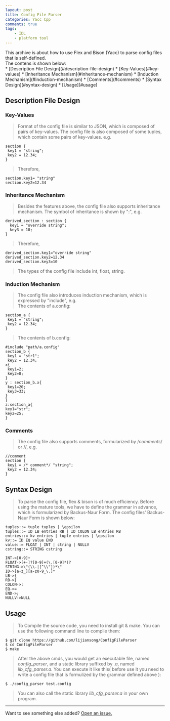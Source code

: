 ```yaml
---
layout: post
title: Config File Parser
categories: Yacc Cpp
comments: true
tags:
    - IDL
    - platform tool
---
```


<div class="message">
  This archive is about how to use Flex and Bison (Yacc) to parse config files that is self-defined. 
</div>The contens is shown below:<br>
<!-- more -->
* [Description File Design](#description-file-design)
  * [Key-Values](#key-values)
  * [Inheritance Mechanism](#inheritance-mechanism)
  * [Induction Mechanism](#induction-mechanism)
  * [Comments](#comments)
* [Syntax Design](#syntax-design)
* [Usage](#usage)

## Description File Design
### Key-Values
> Format of the config file is similar to JSON, which is composed of pairs of key-values. The config file is also composed of some tuples, which contain some pairs of key-values. e.g.

```
section {
 key1 = "string";
 key2 = 12.34;
}
```
> Therefore,

```
section.key1= "string"
section.key2=12.34
```
### Inheritance Mechanism
> Besides the features above, the config file also supports inheritance mechanism. The symbol of inheritance is shown by ":", e.g.<br>

```
derived_section : section {
  key1 = "override string";
  key3 = 10;
}
```

> Therefore,

```
derived_section.key1="override string"
derived_section.key2=12.34
derived_section.key3=10
```

> The types of the config file include int, float, string.<br>

### Induction Mechanism
> The config file also introduces induction mechanism, which is expressed by "include", e.g.<br>
> The contents of a.config:

```
section_a {
 key1 = "string";
 key2 = 12.34;
}
```
> The contents of b.config:

```
#include "path/a.config"
section_b {
 key1 = "str1";
 key2 = 12.34;
x{
 key1=2;
 key2=8;
}
y : section_b.x{
 key1=20;
 key3=33;
}
}
z:section_a{
key1="str";
key2=25;
}
```

### Comments
> The config file also supports comments, formularized by /*comments*/ or //, e.g.<br>

```
//comment
section {
 key1 = /* comment*/ "string";
 key2 = 12.34;
}
```

## Syntax Design
> To parse the config file, flex & bison is of much efficiency. Before using the mature tools, we have to define the grammar in advance, which is formularized by Backus-Naur Form. The config files' Backus-Naur Form is shown below:<br>

```
tuples::= tuple tuples | \epsilon
tuples::= ID LB entries RB | ID COLON LB entries RB
entries::= kv entries | tuple entries | \epsilon
kv::= ID EQ value END
value::= FLOAT | INT | ctring | NULLV
cstring::= STRING cstring

INT->[0-9]+
FLOAT->[+-]?[0-9]+(\.[0-9]*)?
STRING->\"(\\.|[^\\"])*\"
ID->[a-z_][a-z0-9_\.]*
LB->{
RB->}
COLON->:
EQ->=
END->;
NULLV->NULL
```

## Usage

> To Compile the source code, you need to install git & make. You can use the following command line to complie them:

```
$ git clone https://github.com/lijiansong/ConfigFileParser
$ cd ConfigFileParser
$ make
```

> After the above cmds, you would get an executable file, named *config_parser*, and a static library suffixed by *.a*, named *lib_cfg_parser.a*. You can execute it like this( before use it you need to write a config file that is formulized by the grammar defined above ):

```
$ ./config_parser test.config
```
> You can also call the static library *lib_cfg_parser.a* in your own program.


-----

Want to see something else added? <a href="https://github.com/lijiansong/ConfigFileParser/issues">Open an issue.</a>
